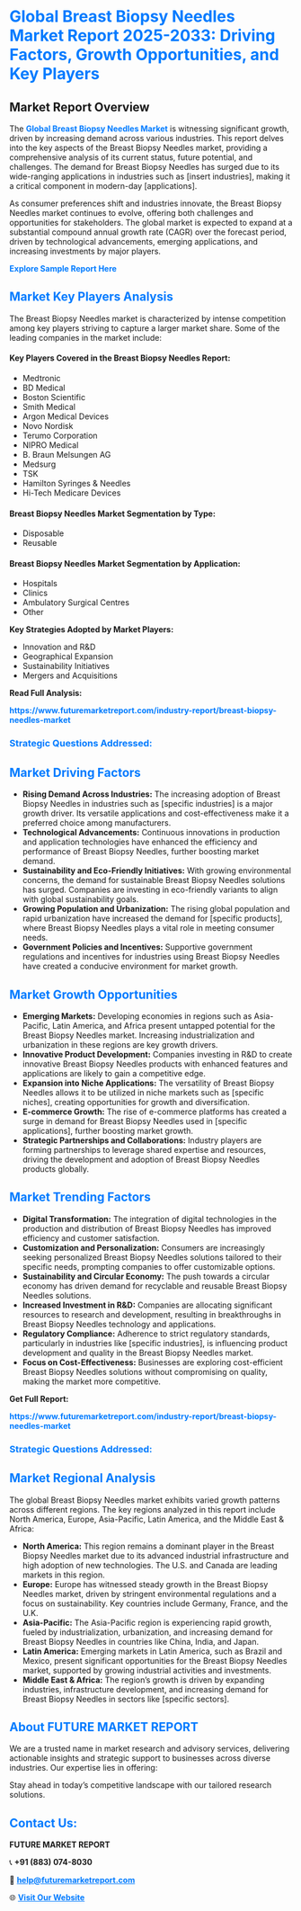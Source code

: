 <h1 style="color: #007BFF;">Global Breast Biopsy Needles Market Report 2025-2033: Driving Factors, Growth Opportunities, and Key Players</h1>

<section id="overview">
<h2>Market Report Overview</h2>
<p>The <a href="https://www.futuremarketreport.com/industry-report/breast-biopsy-needles-market" style="color: #007BFF; text-decoration: none;"><strong>Global Breast Biopsy Needles Market</strong></a> is witnessing significant growth, driven by increasing demand across various industries. This report delves into the key aspects of the Breast Biopsy Needles market, providing a comprehensive analysis of its current status, future potential, and challenges. The demand for Breast Biopsy Needles has surged due to its wide-ranging applications in industries such as [insert industries], making it a critical component in modern-day [applications].</p>
<p>As consumer preferences shift and industries innovate, the Breast Biopsy Needles market continues to evolve, offering both challenges and opportunities for stakeholders. The global market is expected to expand at a substantial compound annual growth rate (CAGR) over the forecast period, driven by technological advancements, emerging applications, and increasing investments by major players.</p>
</section>

<section id="overview">
<p><a href="https://www.futuremarketreport.com/request-sample/reportId=89375" style="color: #007BFF; text-decoration: none;"><strong>Explore Sample Report Here</strong></a></p>
</section>

<section id="key-players">
<h2 style="color: #007BFF;">Market Key Players Analysis</h2>
<p>The Breast Biopsy Needles market is characterized by intense competition among key players striving to capture a larger market share. Some of the leading companies in the market include:</p>
<h4>Key Players Covered in the Breast Biopsy Needles Report:</h4>
<ul><li>Medtronic</li><li>BD Medical</li><li>Boston Scientific</li><li>Smith Medical</li><li>Argon Medical Devices</li><li>Novo Nordisk</li><li>Terumo Corporation</li><li>NIPRO Medical</li><li>B. Braun Melsungen AG</li><li>Medsurg</li><li>TSK</li><li>Hamilton Syringes &amp; Needles</li><li>Hi-Tech Medicare Devices</li></ul>
<h4>Breast Biopsy Needles Market Segmentation by Type:</h4>
<ul><li>Disposable</li><li>Reusable</li></ul>

<h4>Breast Biopsy Needles Market Segmentation by Application:</h4>
<ul><li>Hospitals</li><li>Clinics</li><li>Ambulatory Surgical Centres</li><li>Other</li></ul>
<p><strong>Key Strategies Adopted by Market Players:</strong></p>
<ul>
<li>Innovation and R&D</li>
<li>Geographical Expansion</li>
<li>Sustainability Initiatives</li>
<li>Mergers and Acquisitions</li>
</ul>
</section>

<section>
<p><strong>Read Full Analysis: </strong></p><a href="https://www.futuremarketreport.com/industry-report/breast-biopsy-needles-market" style="color: #007BFF; text-decoration: none;"><strong>https://www.futuremarketreport.com/industry-report/breast-biopsy-needles-market</strong></a>
<h3 style="color: #007BFF;">Strategic Questions Addressed:</h3>
</section>

<section id="driving-factors">
<h2 style="color: #007BFF;">Market Driving Factors</h2>
<ul>
<li><strong>Rising Demand Across Industries:</strong> The increasing adoption of Breast Biopsy Needles in industries such as [specific industries] is a major growth driver. Its versatile applications and cost-effectiveness make it a preferred choice among manufacturers.</li>
<li><strong>Technological Advancements:</strong> Continuous innovations in production and application technologies have enhanced the efficiency and performance of Breast Biopsy Needles, further boosting market demand.</li>
<li><strong>Sustainability and Eco-Friendly Initiatives:</strong> With growing environmental concerns, the demand for sustainable Breast Biopsy Needles solutions has surged. Companies are investing in eco-friendly variants to align with global sustainability goals.</li>
<li><strong>Growing Population and Urbanization:</strong> The rising global population and rapid urbanization have increased the demand for [specific products], where Breast Biopsy Needles plays a vital role in meeting consumer needs.</li>
<li><strong>Government Policies and Incentives:</strong> Supportive government regulations and incentives for industries using Breast Biopsy Needles have created a conducive environment for market growth.</li>
</ul>
</section>

<section id="growth-opportunities">
<h2 style="color: #007BFF;">Market Growth Opportunities</h2>
<ul>
<li><strong>Emerging Markets:</strong> Developing economies in regions such as Asia-Pacific, Latin America, and Africa present untapped potential for the Breast Biopsy Needles market. Increasing industrialization and urbanization in these regions are key growth drivers.</li>
<li><strong>Innovative Product Development:</strong> Companies investing in R&D to create innovative Breast Biopsy Needles products with enhanced features and applications are likely to gain a competitive edge.</li>
<li><strong>Expansion into Niche Applications:</strong> The versatility of Breast Biopsy Needles allows it to be utilized in niche markets such as [specific niches], creating opportunities for growth and diversification.</li>
<li><strong>E-commerce Growth:</strong> The rise of e-commerce platforms has created a surge in demand for Breast Biopsy Needles used in [specific applications], further boosting market growth.</li>
<li><strong>Strategic Partnerships and Collaborations:</strong> Industry players are forming partnerships to leverage shared expertise and resources, driving the development and adoption of Breast Biopsy Needles products globally.</li>
</ul>
</section>

<section id="trending-factors">
<h2 style="color: #007BFF;">Market Trending Factors</h2>
<ul>
<li><strong>Digital Transformation:</strong> The integration of digital technologies in the production and distribution of Breast Biopsy Needles has improved efficiency and customer satisfaction.</li>
<li><strong>Customization and Personalization:</strong> Consumers are increasingly seeking personalized Breast Biopsy Needles solutions tailored to their specific needs, prompting companies to offer customizable options.</li>
<li><strong>Sustainability and Circular Economy:</strong> The push towards a circular economy has driven demand for recyclable and reusable Breast Biopsy Needles solutions.</li>
<li><strong>Increased Investment in R&D:</strong> Companies are allocating significant resources to research and development, resulting in breakthroughs in Breast Biopsy Needles technology and applications.</li>
<li><strong>Regulatory Compliance:</strong> Adherence to strict regulatory standards, particularly in industries like [specific industries], is influencing product development and quality in the Breast Biopsy Needles market.</li>
<li><strong>Focus on Cost-Effectiveness:</strong> Businesses are exploring cost-efficient Breast Biopsy Needles solutions without compromising on quality, making the market more competitive.</li>
</ul>
</section>

<section>
<p><strong>Get Full Report: </strong></p><a href="https://www.futuremarketreport.com/industry-report/breast-biopsy-needles-market" style="color: #007BFF; text-decoration: none;"><strong>https://www.futuremarketreport.com/industry-report/breast-biopsy-needles-market</strong></a>
<h3 style="color: #007BFF;">Strategic Questions Addressed:</h3>
</section>


<section id="regional-analysis">
<h2 style="color: #007BFF;">Market Regional Analysis</h2>
<p>The global Breast Biopsy Needles market exhibits varied growth patterns across different regions. The key regions analyzed in this report include North America, Europe, Asia-Pacific, Latin America, and the Middle East & Africa:</p>
<ul>
<li><strong>North America:</strong> This region remains a dominant player in the Breast Biopsy Needles market due to its advanced industrial infrastructure and high adoption of new technologies. The U.S. and Canada are leading markets in this region.</li>
<li><strong>Europe:</strong> Europe has witnessed steady growth in the Breast Biopsy Needles market, driven by stringent environmental regulations and a focus on sustainability. Key countries include Germany, France, and the U.K.</li>
<li><strong>Asia-Pacific:</strong> The Asia-Pacific region is experiencing rapid growth, fueled by industrialization, urbanization, and increasing demand for Breast Biopsy Needles in countries like China, India, and Japan.</li>
<li><strong>Latin America:</strong> Emerging markets in Latin America, such as Brazil and Mexico, present significant opportunities for the Breast Biopsy Needles market, supported by growing industrial activities and investments.</li>
<li><strong>Middle East & Africa:</strong> The region’s growth is driven by expanding industries, infrastructure development, and increasing demand for Breast Biopsy Needles in sectors like [specific sectors].</li>
</ul>
</section>

<footer>
<h2 style="color: #007BFF;">About FUTURE MARKET REPORT</h2>
<p>We are a trusted name in market research and advisory services, delivering actionable insights and strategic support to businesses across diverse industries. Our expertise lies in offering:</p>

<p>Stay ahead in today’s competitive landscape with our tailored research solutions.</p>

<h2 style="color: #007BFF;">Contact Us:</h2>
<p><strong>FUTURE MARKET REPORT</strong></p>
<p>📞 <strong>+91 (883) 074-8030</strong></p>
<p>📧 <strong><a href="mailto:help@futuremarketreport.com" style="color: #007BFF;">help@futuremarketreport.com</a></strong></p>
<p>🌐 <strong><a href="https://www.futuremarketreport.com/" style="color: #007BFF;">Visit Our Website</a></strong></p>
</footer>